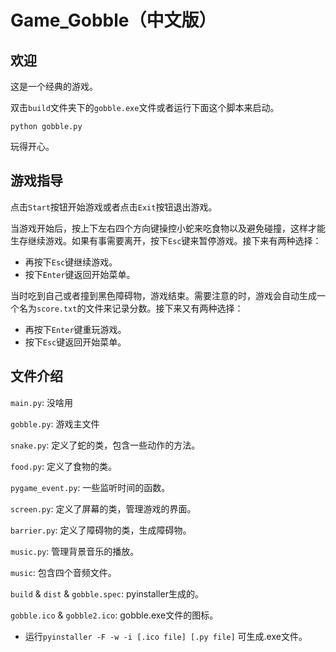 # Game_Gobble（中文版）

## 欢迎

这是一个经典的游戏。

双击`build`文件夹下的`gobble.exe`文件或者运行下面这个脚本来启动。

`python gobble.py`

玩得开心。

## 游戏指导

点击`Start`按钮开始游戏或者点击`Exit`按钮退出游戏。

当游戏开始后，按上下左右四个方向键操控小蛇来吃食物以及避免碰撞，这样才能生存继续游戏。如果有事需要离开，按下`Esc`键来暂停游戏。接下来有两种选择：

- 再按下`Esc`键继续游戏。
- 按下`Enter`键返回开始菜单。

当时吃到自己或者撞到黑色障碍物，游戏结束。需要注意的时，游戏会自动生成一个名为`score.txt`的文件来记录分数。接下来又有两种选择：

- 再按下`Enter`键重玩游戏。
- 按下`Esc`键返回开始菜单。

## 文件介绍

`main.py`: 没啥用

`gobble.py`: 游戏主文件

`snake.py`: 定义了蛇的类，包含一些动作的方法。

`food.py`: 定义了食物的类。

`pygame_event.py`: 一些监听时间的函数。

`screen.py`: 定义了屏幕的类，管理游戏的界面。

`barrier.py`: 定义了障碍物的类，生成障碍物。

`music.py`: 管理背景音乐的播放。

`music`: 包含四个音频文件。

`build` & `dist` & `gobble.spec`: pyinstaller生成的。

`gobble.ico` & `gobble2.ico`: gobble.exe文件的图标。

- 运行`pyinstaller -F -w -i [.ico file] [.py file]` 可生成.exe文件。